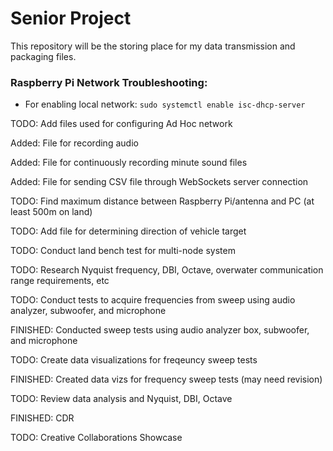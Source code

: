 # Senior Project

This repository will be the storing place for my data transmission and packaging files.

### Raspberry Pi Network Troubleshooting:
- For enabling local network: `sudo systemctl enable isc-dhcp-server`

TODO: Add files used for configuring Ad Hoc network

Added: File for recording audio

Added: File for continuously recording minute sound files

Added: File for sending CSV file through WebSockets server connection

TODO: Find maximum distance between Raspberry Pi/antenna and PC (at least 500m on land)

TODO: Add file for determining direction of vehicle target

TODO: Conduct land bench test for multi-node system

TODO: Research Nyquist frequency, DBI, Octave, overwater communication range requirements, etc

TODO: Conduct tests to acquire frequencies from sweep using audio analyzer, subwoofer, and microphone

FINISHED: Conducted sweep tests using audio analyzer box, subwoofer, and microphone

TODO: Create data visualizations for freqeuncy sweep tests

FINISHED: Created data vizs for frequency sweep tests (may need revision)

TODO: Review data analysis and Nyquist, DBI, Octave

FINISHED: CDR

TODO: Creative Collaborations Showcase
